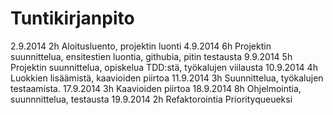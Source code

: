 # Tuntikirjanpito
2.9.2014    2h  Aloitusluento, projektin luonti
4.9.2014    6h  Projektin suunnittelua, ensitestien luontia, githubia, pitin testausta
9.9.2014    5h  Projektin suunnittelua, opiskelua TDD:stä, työkalujen viilausta
10.9.2014   4h  Luokkien lisäämistä, kaavioiden piirtoa
11.9.2014   3h  Suunnittelua, työkalujen testaamista.
17.9.2014	3h	Kaavioiden piirtoa
18.9.2014	8h	Ohjelmointia, suunnnittelua, testausta
19.9.2014	2h	Refaktorointia Priorityqueueksi